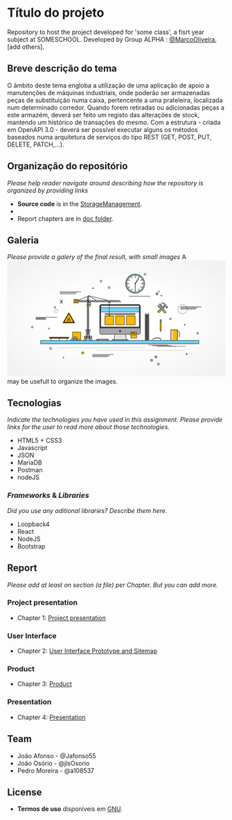 # Título do projeto

Repository to host the project developed for 'some class', a fisrt year subject at SOMESCHOOL. Developed by Group ALPHA : [@MarcoOliveira](https://github.com/marcoamarooliveira), [add others].

## Breve descrição do tema

O âmbito deste tema engloba a utilização de uma aplicação de apoio a manutenções de máquinas industriais, onde poderão ser armazenadas peças de substituição numa caixa, pertencente a uma prateleira, localizada num determinado corredor. 
Quando forem retiradas ou adicionadas peças a este armazém, deverá ser feito um registo das alterações de stock, mantendo um histórico de transações do mesmo. Com a estrutura - criada em OpenAPI 3.0 - deverá ser possível executar alguns os métodos baseados numa arquitetura de serviços do tipo REST (GET, POST, PUT, DELETE, PATCH,…).

## Organização do repositório

_Please help reader navigate around describing how the repository is organized by providing links_
* **Source code** is in the [StorageManagement](https://github.com/INF2021-PW-G20/StorageManagement).
* 
* Report chapters are in [doc folder](https://github.com/exemploTrabalho/report/doc).

## Galeria

_Please provide a galery of the final result, with small images_
A ![undwedw](/images/underConstruction.jpg) may be usefull to organize the images.

## Tecnologias

_Indicate the technologies you have used in this assignment. Please provide links for the user to read more about those technologies._
* HTML5 + CSS3
* Javascript
* JSON
* MariaDB
* Postman
* nodeJS

### <em>Frameworks</em> & <em>Libraries</em>

_Did you use any aditional libraries? Describe them here._
* Loopback4
* React
* NodeJS
* Bootstrap

## Report
_Please add at least on section (a file) per Chapter. But you can add more._

### Project presentation
* Chapter 1: [Project presentation](doc/c1.md)
### User Interface 
* Chapter 2: [User Interface Prototype and Sitemap](doc/c2.md)
### Product
* Chapter 3: [Product](doc/c3.md)
### Presentation
* Chapter 4: [Presentation](doc/c4.md)

## Team
* João Afonso - @Jafonso55
* João Osório - @jlsOsorio
* Pedro Moreira - @a108537 

## License
* **Termos de uso** disponíveis em [GNU](License/License_Terms.txt).